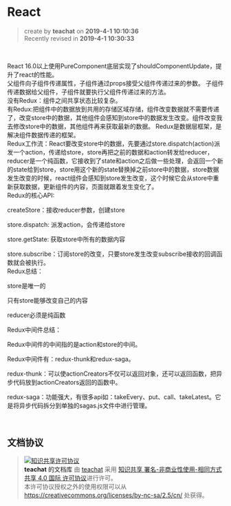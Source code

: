 React
===

> create by **teachat** on **2019-4-1 10:10:36**   
> Recently revised in **2019-4-1 10:30:33**

<br>

React 16.0以上使用PureComponent底层实现了shouldComponentUpdate，提升了react的性能。
<br>
父组件向子组件传递属性，子组件通过props接受父组件传递过来的参数。
子组件传递数据给父组件，子组件就要执行父组件传递过来的方法。
<br>
没有Redux：组件之间共享状态比较复杂。
<br>
有Redux:把组件中的数据放到共用的存储区域存储，组件改变数据就不需要传递了，改变store中的数据，其他组件会感知到store中的数据发生改变。组件改变我去修改store中的数据，其他组件再来获取最新的数据。
Redux是数据层框架，是解决组件数据传递的框架。
<br>
Redux工作流：React要改变store中的数据，先要通过store.dispatch(action)派发一个action，传递给store，store再把之前的数据和action转发给reducer，reducer是一个纯函数，它接收到了state和action之后做一些处理，会返回一个新的state给到store，store用这个新的state替换掉之前store中的数据，store数据发生改变的时候，react组件会感知到store发生改变，这个时候它会从store中重新获取数据，更新组件的内容，页面就跟着发生变化了。
<br>
Redux的核心API:

createStore：接收reducer参数，创建store

store.dispatch: 派发action，会传递给store

store.getState: 获取store中所有的数据内容

store.subscribe：订阅store的改变，只要store发生改变subscribe接收的回调函数就会被执行。
<br>
Redux总结：

store是唯一的

只有store能够改变自己的内容

reducer必须是纯函数
<br>

Redux中间件总结：

Redux中间件的中间指的是action和store的中间。

Redux中间件有：redux-thunk和redux-saga。

redux-thunk：可以使actionCreators不仅可以返回对象，还可以返回函数，把异步代码放到actionCreators返回的函数中。

redux-saga：功能强大，有很多api如：takeEvery、put、call、takeLatest。它是将异步代码拆分到单独的sagas.js文件中进行管理。




<br>

## 文档协议 
> <a rel="license" href="http://creativecommons.org/licenses/by-nc-sa/4.0/"><img alt="知识共享许可协议" style="border-width:0" src="https://i.creativecommons.org/l/by-nc-sa/4.0/88x31.png" /></a><br /><a xmlns:dct="http://purl.org/dc/terms/" property="dct:title">**teachat** 的文档库</a> 由 <a xmlns:cc="http://creativecommons.org/ns#" href="wzh" property="cc:attributionName" rel="cc:attributionURL">teachat</a> 采用 <a rel="license" href="http://creativecommons.org/licenses/by-nc-sa/4.0/">知识共享 署名-非商业性使用-相同方式共享 4.0 国际 许可协议</a>进行许可。<br />本许可协议授权之外的使用权限可以从 <a xmlns:cc="http://creativecommons.org/ns#" href="https://creativecommons.org/licenses/by-nc-sa/2.5/cn/" rel="cc:morePermissions">https://creativecommons.org/licenses/by-nc-sa/2.5/cn/</a> 处获得。